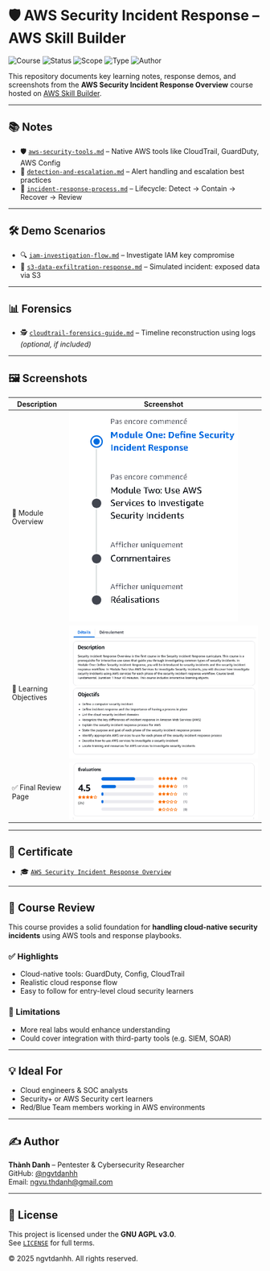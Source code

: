 # 🛡️ AWS Security Incident Response – AWS Skill Builder

![Course](https://img.shields.io/badge/AWS%20Skill%20Builder-Certified-brightgreen?style=flat-square&logo=amazonaws)
![Status](https://img.shields.io/badge/Status-Completed-blue?style=flat-square&logo=verizon)
![Scope](https://img.shields.io/badge/Focus-Cloud%20Incident%20Response-orange?style=flat-square&logo=cloudflare)
![Type](https://img.shields.io/badge/Type-Self--Study-informational?style=flat-square&logo=openaccess)
![Author](https://img.shields.io/badge/Maintainer-Thành%20Danh-blueviolet?style=flat-square&logo=github)

This repository documents key learning notes, response demos, and screenshots from the **AWS Security Incident Response Overview** course hosted on [AWS Skill Builder](https://explore.skillbuilder.aws/learn/course/external/view/elearning/13476/aws-security-incident-response-overview).

---

## 📚 Notes

- 🛡️ [`aws-security-tools.md`](./notes/aws-security-tools.md) – Native AWS tools like CloudTrail, GuardDuty, AWS Config  
- 🚨 [`detection-and-escalation.md`](./notes/detection-and-escalation.md) – Alert handling and escalation best practices  
- 🧭 [`incident-response-process.md`](./notes/incident-response-process.md) – Lifecycle: Detect → Contain → Recover → Review

---

## 🛠️ Demo Scenarios

- 🔍 [`iam-investigation-flow.md`](./demo/iam-investigation-flow.md) – Investigate IAM key compromise  
- 💾 [`s3-data-exfiltration-response.md`](./demo/s3-data-exfiltration-response.md) – Simulated incident: exposed data via S3

---

## 📊 Forensics

- 🕵️ [`cloudtrail-forensics-guide.md`](./forensics/cloudtrail-forensics-guide.md) – Timeline reconstruction using logs *(optional, if included)*

---

## 🖼️ Screenshots

| Description                | Screenshot |
|---------------------------|------------|
| 📘 Module Overview         | ![](./screenshots/AWS-module.png) |
| 🧠 Learning Objectives     | ![](./screenshots/AWS-des-obj.png) |
| ✅ Final Review Page       | ![](./screenshots/AWS-review.png) |

---

## 📜 Certificate

- 🎓 [`AWS Security Incident Response Overview`](./cert/aws-skillbuilder-certificate.pdf)

---

## 📝 Course Review

This course provides a solid foundation for **handling cloud-native security incidents** using AWS tools and response playbooks.

### ✅ Highlights

- Cloud-native tools: GuardDuty, Config, CloudTrail  
- Realistic cloud response flow  
- Easy to follow for entry-level cloud security learners

### 📌 Limitations

- More real labs would enhance understanding  
- Could cover integration with third-party tools (e.g. SIEM, SOAR)

---

## 💡 Ideal For

- Cloud engineers & SOC analysts  
- Security+ or AWS Security cert learners  
- Red/Blue Team members working in AWS environments

---

## ✍️ Author

**Thành Danh** – Pentester & Cybersecurity Researcher  
GitHub: [@ngvtdanhh](https://github.com/ngvtdanhh)  
Email: ngvu.thdanh@gmail.com

---

## 📄 License

This project is licensed under the **GNU AGPL v3.0**.  
See [`LICENSE`](./LICENSE) for full terms.

© 2025 ngvtdanhh. All rights reserved.

